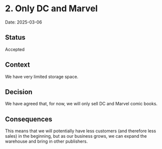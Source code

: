 # 2. Only DC and Marvel

Date: 2025-03-06

## Status

Accepted

## Context

We have very limited storage space.

## Decision

We have agreed that, for now, we will only sell DC and Marvel comic books.

## Consequences

This means that we will potentially have less customers (and therefore less sales) in the beginning, but as our business grows, we can expand the warehouse and bring in other publishers.
